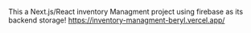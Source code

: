 This a Next.js/React  inventory Managment project using firebase as its backend storage!
 https://inventory-managment-beryl.vercel.app/
